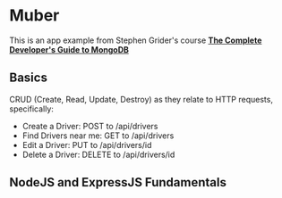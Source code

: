 # Muber

This is an app example from Stephen Grider's course [**The Complete Developer's Guide to MongoDB**](https://www.udemy.com/the-complete-developers-guide-to-mongodb/)

## Basics
CRUD (Create, Read, Update, Destroy) as they relate to HTTP requests, specifically:
* Create a Driver: POST to /api/drivers
* Find Drivers near me: GET to /api/drivers
* Edit a Driver: PUT to /api/drivers/id
* Delete a Driver: DELETE to /api/drivers/id

## NodeJS and ExpressJS Fundamentals

